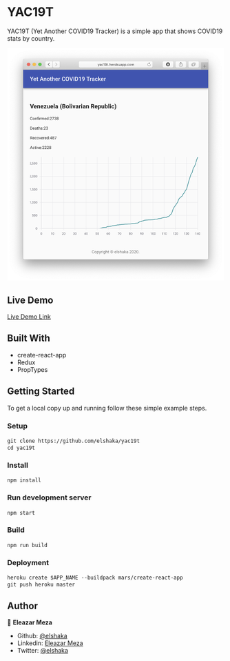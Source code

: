 # YAC19T

YAC19T (Yet Another COVID19 Tracker) is a simple app that shows COVID19 stats by country.

![screenshot](./screenshot.png)

## Live Demo

[Live Demo Link](https://yac19t.herokuapp.com)

## Built With

- create-react-app
- Redux
- PropTypes

## Getting Started

To get a local copy up and running follow these simple example steps.

### Setup
    git clone https://github.com/elshaka/yac19t
    cd yac19t
### Install
    npm install
### Run development server
    npm start
### Build
    npm run build
### Deployment
    heroku create $APP_NAME --buildpack mars/create-react-app
    git push heroku master

## Author

👤 **Eleazar Meza**

- Github: [@elshaka](https://github.com/elshaka)
- Linkedin: [Eleazar Meza](https://www.linkedin.com/in/elshaka/)
- Twitter: [@elshaka](https://twitter.com/elshaka)
